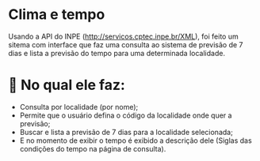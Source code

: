 # Clima e tempo

Usando a API do INPE (http://servicos.cptec.inpe.br/XML), foi feito um sitema com interface que faz uma consulta ao sistema de previsão de 7 dias e lista a previsão do tempo para uma determinada localidade.

# :hammer: No qual ele faz:
- Consulta por localidade (por nome);
- Permite que o usuário defina o código da localidade onde quer a previsão;
- Buscar e lista a previsão de 7 dias para a localidade selecionada;
- E no momento de exibir o tempo é exibido a descrição dele (Siglas das condições do tempo na página de consulta).
